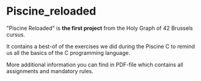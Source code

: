 # Piscine_reloaded

"Piscine Reloaded" is **the first project** from the Holy Graph of 42 Brussels cursus.

It contains a best-of of the exercises we did during the Piscine C to remind us all the basics of the C programming language.

More additional information you can find in PDF-file which contains all assignments and mandatory rules.
